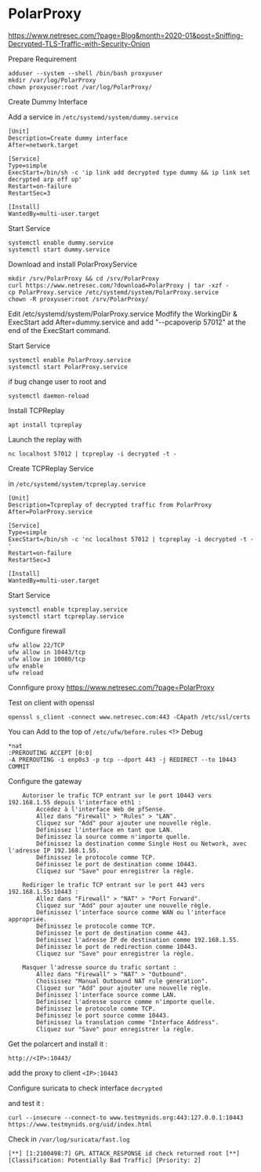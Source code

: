 # PolarProxy

https://www.netresec.com/?page=Blog&month=2020-01&post=Sniffing-Decrypted-TLS-Traffic-with-Security-Onion

Prepare Requirement

```
adduser --system --shell /bin/bash proxyuser
mkdir /var/log/PolarProxy
chown proxyuser:root /var/log/PolarProxy/
```

Create Dummy Interface


Add a service in `/etc/systemd/system/dummy.service`

```
[Unit]
Description=Create dummy interface
After=network.target

[Service]
Type=simple
ExecStart=/bin/sh -c 'ip link add decrypted type dummy && ip link set decrypted arp off up'
Restart=on-failure
RestartSec=3

[Install]
WantedBy=multi-user.target
```
Start Service

```
systemctl enable dummy.service
systemctl start dummy.service 
```

Download and install PolarProxyService

```
mkdir /srv/PolarProxy && cd /srv/PolarProxy
curl https://www.netresec.com/?download=PolarProxy | tar -xzf -
cp PolarProxy.service /etc/systemd/system/PolarProxy.service
chown -R proxyuser:root /srv/PolarProxy/
```

Edit /etc/systemd/system/PolarProxy.service 
Modfify the WorkingDir & ExecStart
add After=dummy.service
and add "--pcapoverip 57012" at the end of the ExecStart command. 

Start Service

```
systemctl enable PolarProxy.service
systemctl start PolarProxy.service 
```

if bug change user to root and 

```
systemctl daemon-reload
```

Install TCPReplay

```
apt install tcpreplay
```

Launch the replay with 

```
nc localhost 57012 | tcpreplay -i decrypted -t -
```

Create TCPReplay Service

in `/etc/systemd/system/tcpreplay.service`

```
[Unit]
Description=Tcpreplay of decrypted traffic from PolarProxy
After=PolarProxy.service

[Service]
Type=simple
ExecStart=/bin/sh -c 'nc localhost 57012 | tcpreplay -i decrypted -t -'
Restart=on-failure
RestartSec=3

[Install]
WantedBy=multi-user.target
```

Start Service

```
systemctl enable tcpreplay.service
systemctl start tcpreplay.service
```

Configure firewall

```
ufw allow 22/TCP
ufw allow in 10443/tcp
ufw allow in 10080/tcp
ufw enable
ufw reload 
```

Connfigure proxy
https://www.netresec.com/?page=PolarProxy

Test on client with openssl

```
openssl s_client -connect www.netresec.com:443 -CApath /etc/ssl/certs
```

You can Add to the top of `/etc/ufw/before.rules`
<!> Debug 
```
*nat
:PREROUTING ACCEPT [0:0]
-A PREROUTING -i enp0s3 -p tcp --dport 443 -j REDIRECT --to 10443
COMMIT
```


Configure the gateway

```
    Autoriser le trafic TCP entrant sur le port 10443 vers 192.168.1.55 depuis l'interface eth1 :
        Accédez à l'interface Web de pfSense.
        Allez dans "Firewall" > "Rules" > "LAN".
        Cliquez sur "Add" pour ajouter une nouvelle règle.
        Définissez l'interface en tant que LAN.
        Définissez la source comme n'importe quelle.
        Définissez la destination comme Single Host ou Network, avec l'adresse IP 192.168.1.55.
        Définissez le protocole comme TCP.
        Définissez le port de destination comme 10443.
        Cliquez sur "Save" pour enregistrer la règle.

    Rediriger le trafic TCP entrant sur le port 443 vers 192.168.1.55:10443 :
        Allez dans "Firewall" > "NAT" > "Port Forward".
        Cliquez sur "Add" pour ajouter une nouvelle règle.
        Définissez l'interface source comme WAN ou l'interface appropriée.
        Définissez le protocole comme TCP.
        Définissez le port de destination comme 443.
        Définissez l'adresse IP de destination comme 192.168.1.55.
        Définissez le port de redirection comme 10443.
        Cliquez sur "Save" pour enregistrer la règle.

    Masquer l'adresse source du trafic sortant :
        Allez dans "Firewall" > "NAT" > "Outbound".
        Choisissez "Manual Outbound NAT rule generation".
        Cliquez sur "Add" pour ajouter une nouvelle règle.
        Définissez l'interface source comme LAN.
        Définissez l'adresse source comme n'importe quelle.
        Définissez le protocole comme TCP.
        Définissez le port source comme 10443.
        Définissez la translation comme "Interface Address".
        Cliquez sur "Save" pour enregistrer la règle.
```

Get the polarcert and install it :

```
http://<IP>:10443/
```

add the proxy to client `<IP>:10443`

Configure suricata to check interface `decrypted`

and test it :

```
curl --insecure --connect-to www.testmynids.org:443:127.0.0.1:10443 https://www.testmynids.org/uid/index.html
```

Check in `/var/log/suricata/fast.log`

`[**] [1:2100498:7] GPL ATTACK_RESPONSE id check returned root [**] [Classification: Potentially Bad Traffic] [Priority: 2]`

